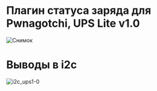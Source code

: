 # Плагин статуса заряда для Pwnagotchi, UPS Lite v1.0
![Снимок](https://github.com/sxfour/python_all_projects/assets/112577182/26ff5a63-b9c0-4496-8acd-d033e263ffe4)
# Выводы в i2c
![i2c_ups1-0](https://github.com/sxfour/python_all_projects/assets/112577182/096c6192-378a-4660-a40a-c98b4fbc0b70)
